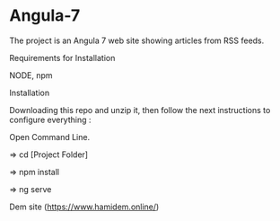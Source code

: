 # Angula-7

The project is an Angula 7 web site showing articles from RSS feeds.

Requirements for Installation

NODE, npm

Installation

Downloading this repo and unzip it, then follow the next instructions to configure everything :

Open Command Line.

=> cd [Project Folder]

=> npm install

=> ng serve

Dem site (https://www.hamidem.online/)
